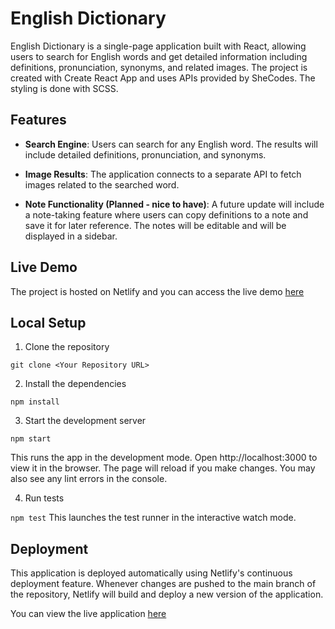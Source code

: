 # English Dictionary
English Dictionary is a single-page application built with React, allowing users to search for English words and get detailed information including definitions, pronunciation, synonyms, and related images. The project is created with Create React App and uses APIs provided by SheCodes. The styling is done with SCSS.

## Features

- **Search Engine**: Users can search for any English word. The results will include detailed definitions, pronunciation, and synonyms.

- **Image Results**: The application connects to a separate API to fetch images related to the searched word.

- **Note Functionality (Planned - nice to have)**: A future update will include a note-taking feature where users can copy definitions to a note and save it for later reference. The notes will be editable and will be displayed in a sidebar.

## Live Demo

The project is hosted on Netlify and you can access the live demo [here](https://natalias-dictionary.netlify.app/)

## Local Setup

1. Clone the repository

`git clone <Your Repository URL>`

2. Install the dependencies

`npm install`

3. Start the development server

`npm start`

This runs the app in the development mode. Open http://localhost:3000 to view it in the browser. The page will reload if you make changes. You may also see any lint errors in the console.

4. Run tests

`npm test`
This launches the test runner in the interactive watch mode.

## Deployment

This application is deployed automatically using Netlify's continuous deployment feature. Whenever changes are pushed to the main branch of the repository, Netlify will build and deploy a new version of the application.

You can view the live application [here](https://natalias-dictionary.netlify.app/)
